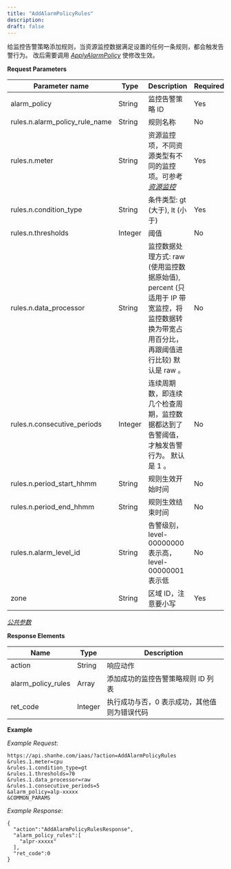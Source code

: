 ```yaml
---
title: "AddAlarmPolicyRules"
description: 
draft: false
---
```


给监控告警策略添加规则，当资源监控数据满足设置的任何一条规则，都会触发告警行为。 改后需要调用 [_ApplyAlarmPolicy_](../apply_alarm_policy) 使修改生效。

**Request Parameters**

| Parameter name | Type | Description | Required |
| --- | --- | --- | --- |
| alarm_policy | String | 监控告警策略 ID | Yes |
| rules.n.alarm_policy_rule_name | String | 规则名称 | No |
| rules.n.meter | String | 资源监控项，不同资源类型有不同的监控项。可参考 [_资源监控_](../../monitor/) | Yes |
| rules.n.condition_type | String | 条件类型: gt (大于), lt (小于) | Yes |
| rules.n.thresholds | Integer | 阈值 | No |
| rules.n.data_processor | String | 监控数据处理方式: raw (使用监控数据原始值), percent (只适用于 IP 带宽监控，将监控数据转换为带宽占用百分比，再跟阈值进行比较) 默认是 raw 。 | No |
| rules.n.consecutive_periods | Integer | 连续周期数，即连续几个检查周期，监控数据都达到了告警阈值，才触发告警行为。 默认是 1 。 | No |
| rules.n.period_start_hhmm | String | 规则生效开始时间 | No |
| rules.n.period_end_hhmm | String | 规则生效结束时间 | No |
| rules.n.alarm_level_id | String | 告警级别，level-00000000 表示高，level-00000001表示低 | No |
| zone | String | 区域 ID，注意要小写 | Yes |

[_公共参数_](../../../parameters/)

**Response Elements**

| Name | Type | Description |
| --- | --- | --- |
| action | String | 响应动作 |
| alarm_policy_rules | Array | 添加成功的监控告警策略规则 ID 列表 |
| ret_code | Integer | 执行成功与否，0 表示成功，其他值则为错误代码 |

**Example**

_Example Request_:

```
https://api.shanhe.com/iaas/?action=AddAlarmPolicyRules
&rules.1.meter=cpu
&rules.1.condition_type=gt
&rules.1.thresholds=70
&rules.1.data_processor=raw
&rules.1.consecutive_periods=5
&alarm_policy=alp-xxxxx
&COMMON_PARAMS
```

_Example Response_:

```
{
  "action":"AddAlarmPolicyRulesResponse",
  "alarm_policy_rules":[
    "alpr-xxxxx"
  ],
  "ret_code":0
}
```
